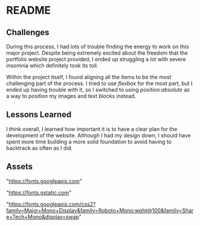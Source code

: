 # README 

## Challenges

During this process, I had lots of trouble finding the energy to work on this major project. Despite being extremely excited about the freedom that the portfolio website project provided, I ended up struggling a lot with severe insomnia which definitely took its toll. 

Within the project itself, I found aligning all the items to be the most challenging part of the process. I tried to use *flexbox* for the most part, but I ended up having trouble with it, so I switched to using *position:absolute* as a way to position my images and text blocks instead. 

## Lessons Learned

I think overall, I learned how important it is to have a clear plan for the development of the website. Although I had my design down, I should have spent more time building a more solid foundation to avoid having to backtrack as often as I did.

## Assets

"https://fonts.googleapis.com"

"https://fonts.gstatic.com"

"https://fonts.googleapis.com/css2?family=Major+Mono+Display&family=Roboto+Mono:wght@100&family=Share+Tech+Mono&display=swap"
